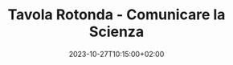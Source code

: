---
title: "Tavola Rotonda - Comunicare la Scienza"
date: 2023-10-27T10:15:00+02:00
draft: false
name: "Tavola Rotonda - Comunicare la Scienza"
address: "Via Ostiense, 133B, 00154"
---